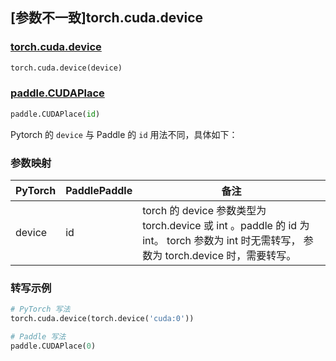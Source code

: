 ## [参数不一致]torch.cuda.device

### [torch.cuda.device](https://pytorch.org/docs/1.13/generated/torch.cuda.device.html)

```python
torch.cuda.device(device)
```

### [paddle.CUDAPlace](https://www.paddlepaddle.org.cn/documentation/docs/zh/api/paddle/CUDAPlace_cn.html#cudaplace)

```python
paddle.CUDAPlace(id)
```

Pytorch 的 `device` 与 Paddle 的 `id` 用法不同，具体如下：
### 参数映射
| PyTorch       | PaddlePaddle | 备注                                                   |
| ------------- | ------------ | ------------------------------------------------------ |
| device | id | torch 的 device 参数类型为 torch.device 或 int 。paddle 的 id 为 int。 torch 参数为 int 时无需转写， 参数为 torch.device 时，需要转写。|

### 转写示例
```python
# PyTorch 写法
torch.cuda.device(torch.device('cuda:0'))

# Paddle 写法
paddle.CUDAPlace(0)
```
